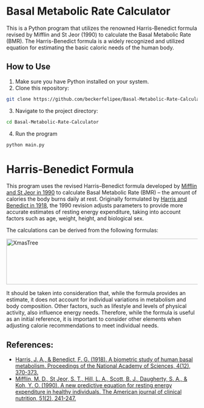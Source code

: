 # Basal Metabolic Rate Calculator
This is a Python program that utilizes the renowned Harris-Benedict formula revised by Mifflin and St Jeor (1990) to calculate the Basal Metabolic Rate (BMR). The Harris-Benedict formula is a widely recognized and utilized equation for estimating the basic caloric needs of the human body.

## How to Use

1. Make sure you have Python installed on your system.
2. Clone this repository:

 ```bash
 git clone https://github.com/beckerfelipee/Basal-Metabolic-Rate-Calculator.git
 ```

3. Navigate to the project directory:

 ```bash
cd Basal-Metabolic-Rate-Calculator
 ```

4. Run the program

```bash
python main.py
 ```
# Harris-Benedict Formula
This program uses the revised Harris–Benedict formula developed by [Mifflin and St Jeor in 1990](https://www.sciencedirect.com/science/article/abs/pii/S0002916523166986?via%3Dihub) to calculate Basal Metabolic Rate (BMR) – the amount of calories the body burns daily at rest. Originally formulated by [Harris and Benedict in 1918](https://www.pnas.org/doi/abs/10.1073/pnas.4.12.370), the 1990 revision adjusts parameters to provide more accurate estimates of resting energy expenditure, taking into account factors such as age, weight, height, and biological sex.

The calculations can be derived from the following formulas:

<img alt="XmasTree" height="120" width="800" src="https://cdn.discordapp.com/attachments/896421524200914954/1190685336192430090/image.png?ex=65a2b322&is=65903e22&hm=1cfd2b97521129912995005935431718df24dccf07c2640e6b0df6de6890f070&">

It should be taken into consideration that, while the formula provides an estimate, it does not account for individual variations in metabolism and body composition. Other factors, such as lifestyle and levels of physical activity, also influence energy needs. Therefore, while the formula is useful as an initial reference, it is important to consider other elements when adjusting calorie recommendations to meet individual needs.

## References: 
* [Harris, J. A., & Benedict, F. G. (1918). A biometric study of human basal metabolism. Proceedings of the National Academy of Sciences, 4(12), 370-373.](https://www.pnas.org/doi/abs/10.1073/pnas.4.12.370)
* [Mifflin, M. D., St Jeor, S. T., Hill, L. A., Scott, B. J., Daugherty, S. A., & Koh, Y. O. (1990). A new predictive equation for resting energy expenditure in healthy individuals. The American journal of clinical nutrition, 51(2), 241-247.](https://www.sciencedirect.com/science/article/abs/pii/S0002916523166986?via%3Dihub)
